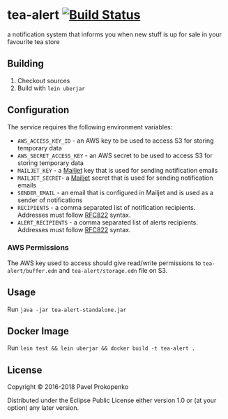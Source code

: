 # tea-alert [![Build Status](https://travis-ci.org/propan/tea-alert.svg?branch=master)](https://travis-ci.org/propan/tea-alert)

a notification system that informs you when new stuff is up for sale in your favourite tea store

## Building

1. Checkout sources
2. Build with `lein uberjar`

## Configuration

The service requires the following environment variables:

 - `AWS_ACCESS_KEY_ID` - an AWS key to be used to access S3 for storing temporary data
 - `AWS_SECRET_ACCESS_KEY` - an AWS secret to be used to access S3 for storing temporary data
 - `MAILJET_KEY` - a [Mailjet](https://www.mailjet.com) key that is used for sending notification emails
 - `MAILJET_SECRET`- a [Mailjet](https://www.mailjet.com) secret that is used for sending notification emails
 - `SENDER_EMAIL` - an email that is configured in Mailjet and is used as a sender of notifications
 - `RECIPIENTS` - a comma separated list of notification recipients. Addresses must follow [RFC822](https://www.w3.org/Protocols/rfc822/) syntax.
 - `ALERT_RECIPIENTS` - a comma separated list of alerts recipients. Addresses must follow [RFC822](https://www.w3.org/Protocols/rfc822/) syntax.

### AWS Permissions

The AWS key used to access should give read/write permissions to `tea-alert/buffer.edn` and `tea-alert/storage.edn` file on S3.

## Usage

Run `java -jar tea-alert-standalone.jar`

## Docker Image

Run `lein test && lein uberjar && docker build -t tea-alert .`

## License

Copyright © 2016-2018 Pavel Prokopenko

Distributed under the Eclipse Public License either version 1.0 or (at your option) any later version.

